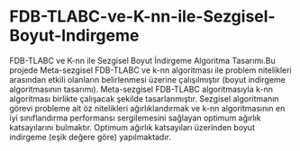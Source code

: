 # FDB-TLABC-ve-K-nn-ile-Sezgisel-Boyut-Indirgeme
FDB-TLABC ve K-nn ile Sezgisel Boyut İndirgeme Algoritma Tasarımı.Bu projede Meta-sezgisel FDB-TLABC ve k-nn algoritması ile problem nitelikleri arasından etkili olanların belirlenmesi üzerine çalışılmıştır (boyut indirgeme algoritmasının tasarımı).
Meta-sezgisel FDB-TLABC algoritmasıyla k-nn algoritması birlikte çalışacak şekilde tasarlanmıştır. Sezgisel algoritmanın görevi probleme ait öz nitelikleri ağırlıklandırmak ve k-nn algoritmasının en iyi sınıflandırma performansı sergilemesini sağlayan optimum ağırlık katsayılarını bulmaktır. Optimum ağırlık katsayıları üzerinden boyut indirgeme (eşik değere göre) yapılmaktadır.
